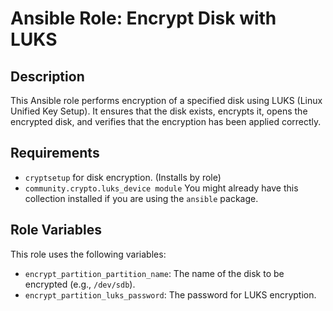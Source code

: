 # Ansible Role: Encrypt Disk with LUKS

## Description

This Ansible role performs encryption of a specified disk using LUKS (Linux Unified Key Setup). It ensures that the disk exists, encrypts it, opens the encrypted disk, and verifies that the encryption has been applied correctly.

## Requirements

- `cryptsetup` for disk encryption. (Installs by role)
- `community.crypto.luks_device module` You might already have this collection installed if you are using the `ansible` package.

## Role Variables

This role uses the following variables:

- `encrypt_partition_partition_name`: The name of the disk to be encrypted (e.g., `/dev/sdb`).
- `encrypt_partition_luks_password`: The password for LUKS encryption.
